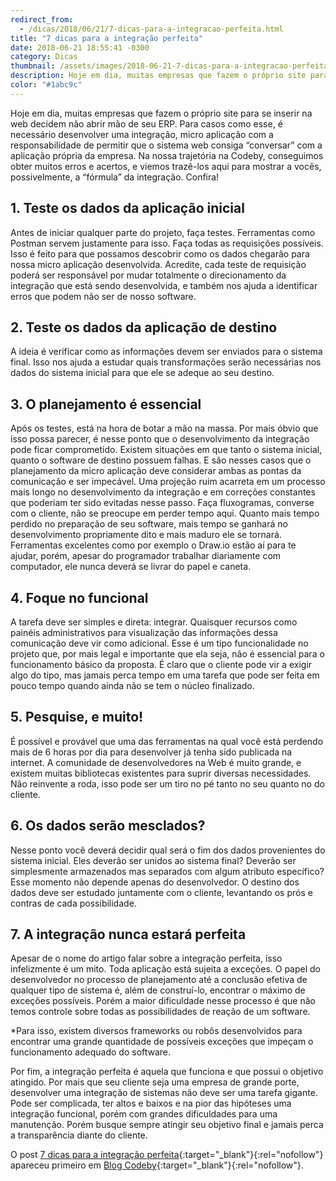 ```yaml
---
redirect_from:
  - /dicas/2018/06/21/7-dicas-para-a-integracao-perfeita.html
title: "7 dicas para a integração perfeita"
date: 2018-06-21 18:55:41 -0300
category: Dicas
thumbnail: /assets/images/2018-06-21-7-dicas-para-a-integracao-perfeita/Integrações.jpg
description: Hoje em dia, muitas empresas que fazem o próprio site para se inserir na web decidem não abrir mão de seu ERP.
color: "#1abc9c"
---
```


Hoje em dia, muitas empresas que fazem o próprio site para se inserir na web decidem não abrir mão de seu ERP. Para casos como esse, é necessário desenvolver uma integração, micro aplicação com a responsabilidade de permitir que o sistema web consiga “conversar” com a aplicação própria da empresa. Na nossa trajetória na Codeby, conseguimos obter muitos erros e acertos, e viemos trazê-los aqui para mostrar a vocês, possivelmente, a “fórmula” da integração. Confira!

## 1. Teste os dados da aplicação inicial

Antes de iniciar qualquer parte do projeto, faça testes. Ferramentas como Postman servem justamente para isso. Faça todas as requisições possíveis. Isso é feito para que possamos descobrir como os dados chegarão para nossa micro aplicação desenvolvida. Acredite, cada teste de requisição poderá ser responsável por mudar totalmente o direcionamento da integração que está sendo desenvolvida, e também nos ajuda a identificar erros que podem não ser de nosso software.

## 2. Teste os dados da aplicação de destino

A ideia é verificar como as informações devem ser enviados para o sistema final. Isso nos ajuda a estudar quais transformações serão necessárias nos dados do sistema inicial para que ele se adeque ao seu destino.

## 3. O planejamento é essencial

Após os testes, está na hora de botar a mão na massa. Por mais óbvio que isso possa parecer, é nesse ponto que o desenvolvimento da integração pode ficar comprometido. Existem situações em que tanto o sistema inicial, quanto o software de destino possuem falhas. E são nesses casos que o planejamento da micro aplicação deve considerar ambas as pontas da comunicação e ser impecável. Uma projeção ruim acarreta em um processo mais longo no desenvolvimento da integração e em correções constantes que poderiam ter sido evitadas nesse passo. Faça fluxogramas, converse com o cliente, não se preocupe em perder tempo aqui. Quanto mais tempo perdido no preparação de seu software, mais tempo se ganhará no desenvolvimento propriamente dito e mais maduro ele se tornará. Ferramentas excelentes como por exemplo o Draw.io estão aí para te ajudar, porém, apesar do programador trabalhar diariamente com computador, ele nunca deverá se livrar do papel e caneta.

## 4. Foque no funcional

A tarefa deve ser simples e direta: integrar. Quaisquer recursos como painéis administrativos para visualização das informações dessa comunicação deve vir como adicional. Esse é um tipo funcionalidade no projeto que, por mais legal e importante que ela seja, não é essencial para o funcionamento básico da proposta. É claro que o cliente pode vir a exigir algo do tipo, mas jamais perca tempo em uma tarefa que pode ser feita em pouco tempo quando ainda não se tem o núcleo finalizado.

## 5. Pesquise, e muito!

É possível e provável que uma das ferramentas na qual você está perdendo mais de 6 horas por dia para desenvolver já tenha sido publicada na internet. A comunidade de desenvolvedores na Web é muito grande, e existem muitas bibliotecas existentes para suprir diversas necessidades. Não reinvente a roda, isso pode ser um tiro no pé tanto no seu quanto no do cliente.

## 6. Os dados serão mesclados?

Nesse ponto você deverá decidir qual será o fim dos dados provenientes do sistema inicial. Eles deverão ser unidos ao sistema final? Deverão ser simplesmente armazenados mas separados com algum atributo específico? Esse momento não depende apenas do desenvolvedor. O destino dos dados deve ser estudado juntamente com o cliente, levantando os prós e contras de cada possibilidade.

## 7. A integração nunca estará perfeita

Apesar de o nome do artigo falar sobre a integração perfeita, isso infelizmente é um mito. Toda aplicação está sujeita a exceções. O papel do desenvolvedor no processo de planejamento até a conclusão efetiva de qualquer tipo de sistema é, além de construí-lo, encontrar o máximo de exceções possíveis. Porém a maior dificuldade nesse processo é que não temos controle sobre todas as possibilidades de reação de um software.

*Para isso, existem diversos frameworks ou robôs desenvolvidos para encontrar uma grande quantidade de possíveis exceções que impeçam o funcionamento adequado do software.

Por fim, a integração perfeita é aquela que funciona e que possui o objetivo atingido. Por mais que seu cliente seja uma empresa de grande porte, desenvolver uma integração de sistemas não deve ser uma tarefa gigante. Pode ser complicada, ter altos e baixos e na pior das hipóteses uma integração funcional, porém com grandes dificuldades para uma manutenção. Porém busque sempre atingir seu objetivo final e jamais perca a transparência diante do cliente.

O post [7 dicas para a integração perfeita](https://codeby.com.br/blogs/codeby/7-dicas-para-a-integracao-perfeita){:target="_blank"}{:rel="nofollow"} apareceu primeiro em [Blog Codeby](https://codeby.com.br/blogs/codeby){:target="_blank"}{:rel="nofollow"}.
